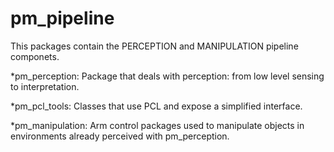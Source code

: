 pm_pipeline
=====================

This packages contain the PERCEPTION and MANIPULATION pipeline componets.

*pm_perception: Package that deals with perception: from low level sensing
to interpretation.

*pm_pcl_tools: Classes that use PCL and expose a simplified interface.

*pm_manipulation: Arm control packages used to manipulate objects in environments
already perceived with pm_perception.


